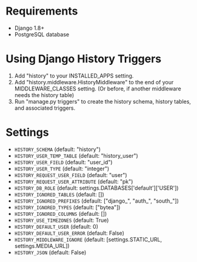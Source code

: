 Requirements
============

* Django 1.8+
* PostgreSQL database


Using Django History Triggers
=============================

1. Add "history" to your INSTALLED_APPS setting.
2. Add "history.middleware.HistoryMiddleware" to the end of your MIDDLEWARE_CLASSES setting.
   (Or before, if another middleware needs the history table)
3. Run "manage.py triggers" to create the history schema, history tables, and associated triggers.


Settings
========

* `HISTORY_SCHEMA` (default: "history")
* `HISTORY_USER_TEMP_TABLE` (default: "history_user")
* `HISTORY_USER_FIELD` (default: "user_id")
* `HISTORY_USER_TYPE` (default: "integer")
* `HISTORY_REQUEST_USER_FIELD` (default: "user")
* `HISTORY_REQUEST_USER_ATTRIBUTE` (default: "pk")
* `HISTORY_DB_ROLE` (default: settings.DATABASES['default']['USER'])
* `HISTORY_IGNORED_TABLES` (default: [])
* `HISTORY_IGNORED_PREFIXES` (default: ["django_", "auth_", "south_"])
* `HISTORY_IGNORED_TYPES` (default: ["bytea"])
* `HISTORY_IGNORED_COLUMNS` (default: [])
* `HISTORY_USE_TIMEZONES` (default: True)
* `HISTORY_DEFAULT_USER` (default: 0)
* `HISTORY_DEFAULT_USER_ERROR` (default: False)
* `HISTORY_MIDDLEWARE_IGNORE` (default: [settings.STATIC_URL, settings.MEDIA_URL])
* `HISTORY_JSON` (default: False)
